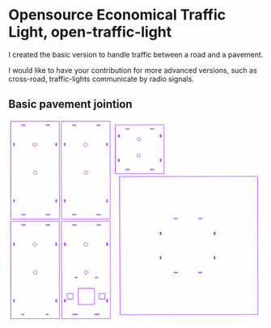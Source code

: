# Opensource Economical Traffic Light, open-traffic-light

I created the basic version to handle traffic between a road and a pavement.

I would like to have your contribution for more advanced versions, such as cross-road, traffic-lights communicate by radio signals.

## Basic pavement jointion
![laser cut preview](https://github.com/hk-la-la/open-traffic-light/blob/master/road-and-pavement/laser-cut/cut-traffic-light.png?raw=true "Laser Cut")
